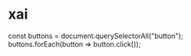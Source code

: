 # xai

const buttons = document.querySelectorAll("button");
buttons.forEach(button => button.click());
